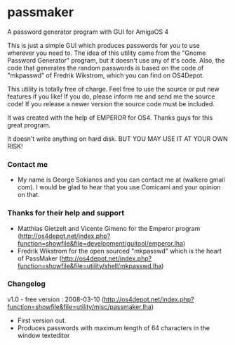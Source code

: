 # passmaker
A password generator program with GUI for AmigaOS 4

This is just a simple GUI which produces passwords for you to use wherever you need to. The idea of this utility came from the "Gnome Password Generator" program, but it doesn't use any of it's code. Also, the code that generates the random passwords is based on the code of "mkpasswd" of Fredrik Wikstrom, which you can find on OS4Depot.

This utility is totally free of charge. Feel free to use the source or put new features if you like! If you do, please inform me and send me the source code! If you release a newer version the source code must be included.

It was created with the help of EMPEROR for OS4. Thanks guys for this great program.

It doesn't write anything on hard disk. BUT YOU MAY USE IT AT YOUR OWN RISK! 

### Contact me ###
* My name is George Sokianos and you can contact me at (walkero gmail com). I would be glad to hear that you use Comicami and your opinion on that.

### Thanks for their help and support ###
* Matthias Gietzelt and Vicente Gimeno for the Emperor program (http://os4depot.net/index.php?function=showfile&file=development/guitool/emperor.lha)
* Fredrik Wikstrom for the open sourced "mkpasswd" which is the heart of PassMaker (http://os4depot.net/index.php?function=showfile&file=utility/shell/mkpasswd.lha)

### Changelog ###
v1.0 - free version : 2008-03-10 (http://os4depot.net/index.php?function=showfile&file=utility/misc/passmaker.lha)
* First version out. 
* Produces passwords with maximum length of 64 characters in the window texteditor
